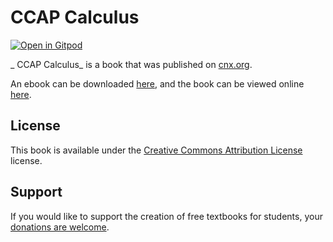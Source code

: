 #  CCAP Calculus

[![Open in Gitpod](https://gitpod.io/button/open-in-gitpod.svg)](https://gitpod.io/from-referrer/)

_ CCAP Calculus_ is a book that was published on [cnx.org](https://cnx.org/).

An ebook can be downloaded [here](https://github.com/cnx-user-books/cnxbook-ccap-calculus/releases/latest), and the book can be viewed online [here](https://github.com/cnx-user-books/cnxbook-ccap-calculus/releases/latest).

## License
This book is available under the [Creative Commons Attribution License](./LICENSE) license.

## Support
If you would like to support the creation of free textbooks for students, your [donations are welcome](https://riceconnect.rice.edu/donation/support-openstax-banner).
